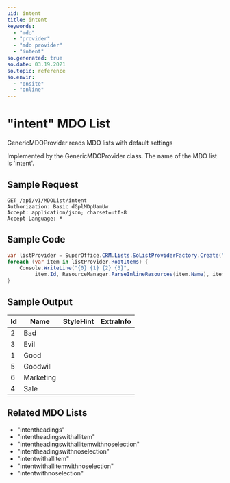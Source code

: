 ```yaml
---
uid: intent
title: intent
keywords:
  - "mdo"
  - "provider"
  - "mdo provider"
  - "intent"
so.generated: true
so.date: 03.19.2021
so.topic: reference
so.envir:
  - "onsite"
  - "online"
---
```


# "intent" MDO List
GenericMDOProvider reads MDO lists with default settings



Implemented by the <see cref="T:SuperOffice.CRM.Lists.GenericMDOProvider">GenericMDOProvider</see> class.
The name of the MDO list is 'intent'.




## Sample Request

```http!
GET /api/v1/MDOList/intent
Authorization: Basic dGplMDpUamUw
Accept: application/json; charset=utf-8
Accept-Language: *

```

## Sample Code
```cs
var listProvider = SuperOffice.CRM.Lists.SoListProviderFactory.Create("intent", forceFlatList: true);
foreach (var item in listProvider.RootItems) {
    Console.WriteLine("{0} {1} {2} {3}", 
         item.Id, ResourceManager.ParseInlineResources(item.Name), item.StyleHint, item.ExtraInfo);
}
```

## Sample Output

|Id   | Name  |StyleHint|ExtraInfo |
| --- | ----- | ------- | -------- |
|2|Bad|||
|3|Evil|||
|1|Good|||
|5|Goodwill|||
|6|Marketing|||
|4|Sale|||


## Related MDO Lists

* "intentheadings"
* "intentheadingswithallitem"
* "intentheadingswithallitemwithnoselection"
* "intentheadingswithnoselection"
* "intentwithallitem"
* "intentwithallitemwithnoselection"
* "intentwithnoselection"
